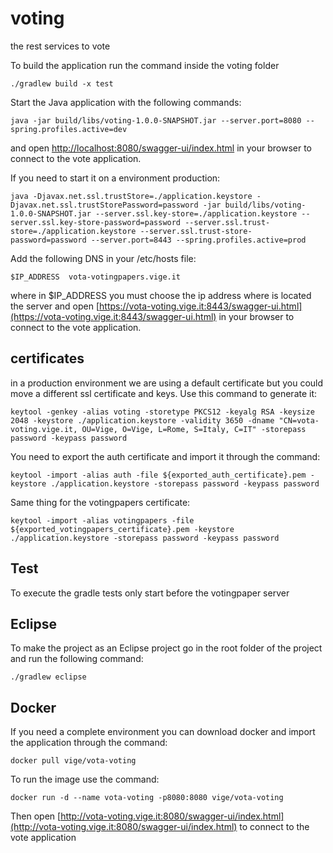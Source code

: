 # voting
the rest services to vote

To build the application run the command inside the voting folder
```
./gradlew build -x test
```
Start the Java application with the following commands:
```
java -jar build/libs/voting-1.0.0-SNAPSHOT.jar --server.port=8080 --spring.profiles.active=dev
```
and open [http://localhost:8080/swagger-ui/index.html](http://localhost:8080/swagger-ui/index.html) in your browser to connect to the vote application.

If you need to start it on a environment production:
```
java -Djavax.net.ssl.trustStore=./application.keystore -Djavax.net.ssl.trustStorePassword=password -jar build/libs/voting-1.0.0-SNAPSHOT.jar --server.ssl.key-store=./application.keystore --server.ssl.key-store-password=password --server.ssl.trust-store=./application.keystore --server.ssl.trust-store-password=password --server.port=8443 --spring.profiles.active=prod
```

Add the following DNS in your /etc/hosts file:
```
$IP_ADDRESS  vota-votingpapers.vige.it
```

where in $IP_ADDRESS you must choose the ip address where is located the server
and open [https://vota-voting.vige.it:8443/swagger-ui.html](https://vota-voting.vige.it:8443/swagger-ui.html) in your browser to connect to the vote application.

## certificates

in a production environment we are using a default certificate but you could move a different ssl certificate and keys. Use this command to generate it:
```
keytool -genkey -alias voting -storetype PKCS12 -keyalg RSA -keysize 2048 -keystore ./application.keystore -validity 3650 -dname "CN=vota-voting.vige.it, OU=Vige, O=Vige, L=Rome, S=Italy, C=IT" -storepass password -keypass password
```
You need to export the auth certificate and import it through the command:
```
keytool -import -alias auth -file ${exported_auth_certificate}.pem -keystore ./application.keystore -storepass password -keypass password
```
Same thing for the votingpapers certificate:
```
keytool -import -alias votingpapers -file ${exported_votingpapers_certificate}.pem -keystore ./application.keystore -storepass password -keypass password
```

## Test

To execute the gradle tests only start before the votingpaper server

## Eclipse

To make the project as an Eclipse project go in the root folder of the project and run the following command:
```
./gradlew eclipse
```

## Docker

If you need a complete environment you can download docker and import the application through the command:
```
docker pull vige/vota-voting
```
To run the image use the command:
```
docker run -d --name vota-voting -p8080:8080 vige/vota-voting
```
Then open [http://vota-voting.vige.it:8080/swagger-ui/index.html](http://vota-voting.vige.it:8080/swagger-ui/index.html) to connect to the vote application
